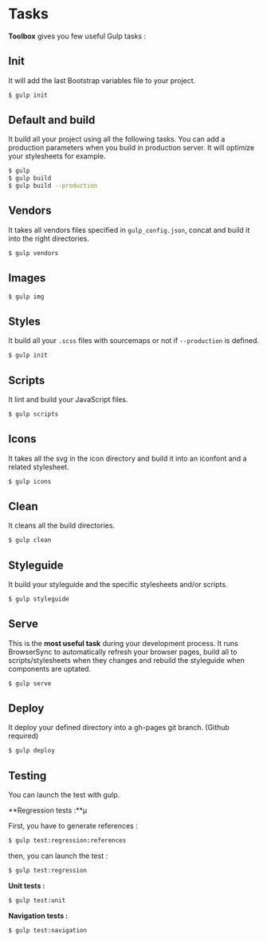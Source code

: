 # Tasks

**Toolbox** gives you few useful Gulp tasks :

## Init

It will add the last Bootstrap variables file to your project.

````bash
$ gulp init
````

## Default and build

It build all your project using all the following tasks. You can add a production parameters when you build in production server. It will optimize your stylesheets for example.

````bash
$ gulp
$ gulp build
$ gulp build --production
````

## Vendors

It takes all vendors files specified in `gulp_config.json`, concat and build it into the right directories.

````bash
$ gulp vendors
````

## Images

````bash
$ gulp img
````

## Styles

It build all your `.scss` files with sourcemaps or not if `--production` is defined.

````bash
$ gulp init
````

## Scripts

It lint and build your JavaScript files.

````bash
$ gulp scripts
````

## Icons

It takes all the svg in the icon directory and build it into an iconfont and a related stylesheet.

````bash
$ gulp icons
````

## Clean

It cleans all the build directories.

````bash
$ gulp clean
````

## Styleguide

It build your styleguide and the specific stylesheets and/or scripts.

````bash
$ gulp styleguide
````

## Serve

This is the **most useful task** during your development process. It runs BrowserSync to automatically refresh your browser pages, build all to scripts/stylesheets when they changes and rebuild the styleguide when components are uptated.

````bash
$ gulp serve
````

## Deploy

It deploy your defined directory into a gh-pages git branch. (Github required)

````bash
$ gulp deploy
````

## Testing

You can launch the test with gulp.

**Regression tests :**µ

First, you have to generate references :

````bash
$ gulp test:regression:references
````

then, you can launch the test :

````bash
$ gulp test:regression
````

**Unit tests :**

````bash
$ gulp test:unit
````

**Navigation tests :**

````bash
$ gulp test:navigation
````
